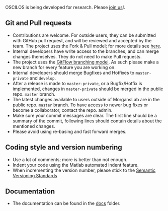 OSCILOS is being developed for research. Please [join us](http://www.oscilos.com/)!. 

## Git and Pull requests
* Contributions are welcome. For outside users, they can be submitted with GitHub pull request, and will be reviewed and accepted by the team. The project uses the Fork & Pull model; for more details see [here](https://help.github.com/articles/using-pull-requests).
* Internal developers have write access to the branches, and can merge changes themselves. They do not need to make Pull requests.
* The project uses the [GitFlow branching model](http://nvie.com/posts/a-successful-git-branching-model/). As such please make a new branch for every feature you are working on.
* Internal developers should merge Bugfixes and Hotfixes to `master-private` and `develop`.
* After a release is made to `master-private`, or a Bugfix/Hotfix is implemented, changes in `master-private` should be merged in the public repo. `master` branch.
* The latest changes available to users outside of MorgansLab are in the public repo. `master` branch. To have access to newer bug fixes or become a collaborator, contact the repo. admin. 
* Make sure your commit messages are clear. The first line should be a summary of the commit, following lines should contain details about the mentioned changes. 
* Please avoid using re-basing and fast forward merges. 

## Coding style and version numbering
* Use a lot of comments; more is better than not enough. 
* Indent your code using the Matlab automated indent feature. 
* When incrementing the version number, please stick to the [Semantic Versioning Standards](http://semver.org/)

## Documentation
* The documentation can be found in the [docs](docs) folder.
